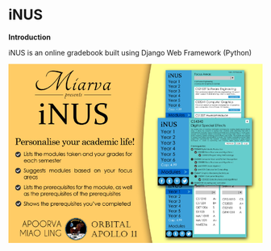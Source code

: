 # iNUS

<b> Introduction </b>
<p> iNUS is an online gradebook built using Django Web Framework (Python) </p>

<img src="poster.png">

